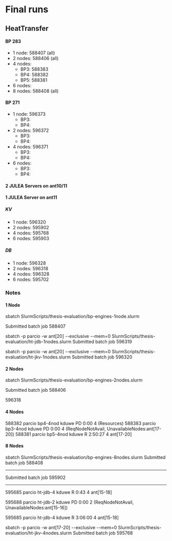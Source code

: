 # Final runs

## HeatTransfer


#### BP 283
- 1 node: 588407 (all)
- 2 nodes: 588406 (all)
- 4 nodes:
    - BP3: 588383
    - BP4: 588382
    - BP5: 588381
- 6 nodes:
- 8 nodes: 588408 (all)


#### BP 271
- 1 node:  596373
    - BP3:
    - BP4:
- 2 nodes: 596372
    - BP3:
    - BP4:
- 4 nodes: 596371
    - BP3:
    - BP4:
- 6 nodes: 
    - BP3:
    - BP4:


#### 2 JULEA Servers on ant10/11
<!-- neue ht messungen 271 -->
<!-- https://github.com/julea-io/adios2/commit/2c6b0aa13f1b36329746d607a816441b7521e4e5 -->



#### 1 JULEA Server on ant11
<!-- -----------------  nur ein juleaserver auf ant11 -->
<!-- alte ht messungen 271 -> zuviel output beim read -->
<!-- https://github.com/julea-io/adios2/commit/9b807d0c2acb4773b1d1dec1ee16b41cadf29bd2 -->


##### KV
- 1 node:  596320
- 2 nodes: 595902
- 4 nodes: 595768
- 6 nodes: 595903

##### DB
- 1 node:  596328
- 2 nodes: 596318
- 4 nodes: 596328
- 6 nodes: 595702

<!-- - 1 node:  596319 -->
<!-- -> query fehlt inhalt -->
<!-- - 4 nodes: 
596327 -> letzer query fehlt
595685 -> letzter dai query fehlt -->
<!-- 596326 -> wrong config -->



### Notes

#### 1 Node
sbatch SlurmScripts/thesis-evaluation/bp-engines-1node.slurm 
<!-- Submitted batch job 588403 -->
<!-- Submitted batch job 588404 -->
Submitted batch job 588407

sbatch -p parcio -w ant[20] --exclusive --mem=0 SlurmScripts/thesis-evaluation/ht-jdb-1nodes.slurm 
Submitted batch job 596319

sbatch -p parcio -w ant[20] --exclusive --mem=0 SlurmScripts/thesis-evaluation/ht-jkv-1nodes.slurm 
Submitted batch job 596320


#### 2 Nodes

sbatch SlurmScripts/thesis-evaluation/bp-engines-2nodes.slurm 
<!-- Submitted batch job 588405 -->
Submitted batch job 588406

596318



#### 4 Nodes

<!-- sbatch SlurmScripts/thesis-evaluation/bp-engines-4nodes.slurm 
Submitted batch job 587946

sbatch SlurmScripts/thesis-evaluation/bp4-4nodes.slurm 
Submitted batch job 588222

sbatch SlurmScripts/thesis-evaluation/bp3-4nodes.slurm 
Submitted batch job 588223 -->

588382    parcio bp4-4nod    kduwe PD       0:00      4 (Resources)
588383    parcio bp3-4nod    kduwe PD       0:00      4 (ReqNodeNotAvail, UnavailableNodes:ant[17-20])
588381    parcio bp5-4nod    kduwe  R    2:50:27      4 ant[17-20]



#### 8 Nodes

sbatch SlurmScripts/thesis-evaluation/bp-engines-8nodes.slurm 
Submitted batch job 588408


----------------------------------

<!-- 595903    parcio ht-jkv-6    kduwe  R    1:47:16      6 ant[15-20] -->

<!-- sbatch -p parcio -w ant[19-20] --exclusive --mem=0 SlurmScripts/thesis-evaluation/ht-jkv-2nodes.slurm  -->
Submitted batch job 595902

<!-- sbatch -p parcio -w ant[19-20] --exclusive --mem=0 SlurmScripts/thesis-evaluation/ht-jdb-2nodes.slurm 
Submitted batch job 596318 -->


------------------------------
<!-- Note: abgebrochen, weil query zu lange dauert; schreiben lesen daten sind ok; Reihenfolge getauscht auf eine Iteration zurückgeschraubt -->
<!-- 595684    parcio ht-jdb-4    kduwe  R       1:47      4 ant[15-18] -->
595685    parcio ht-jdb-4    kduwe  R       0:43      4 ant[15-18]

<!-- 595686    parcio ht-jkv-4    kduwe PD       0:00      4 (Resources) -->
595688    parcio ht-jdb-2    kduwe PD       0:00      2 (ReqNodeNotAvail, UnavailableNodes:ant[15-16])
<!-- 595689    parcio ht-jkv-2    kduwe PD       0:00      2 (ReqNodeNotAvail, UnavailableNodes:ant[15-16]) -->
595685    parcio ht-jdb-4    kduwe  R    3:06:00      4 ant[15-18]

sbatch -p parcio -w ant[17-20] --exclusive --mem=0 SlurmScripts/thesis-evaluation/ht-jkv-4nodes.slurm 
Submitted batch job 595768

<!-- -> error for larges process config: potentially because julea-server was full? 595769    parcio ht-jkv-6    kduwe  R      27:42      6 ant[15-20] -->
